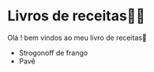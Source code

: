 # Livros de receitas:man_cook:

Olá ! bem vindos ao meu livro de receitas:wave:

- Strogonoff de frango
- Pavê

